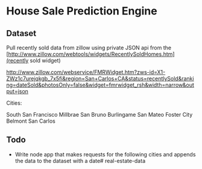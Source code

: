 # House Sale Prediction Engine

## Dataset

Pull recently sold data from zillow using private JSON api from the [http://www.zillow.com/webtools/widgets/RecentlySoldHomes.htm](recently sold widget)

http://www.zillow.com/webservice/FMRWidget.htm?zws-id=X1-ZWz1c7urejqkgb_7x5fi&region=San+Carlos+CA&status=recentlySold&ranking=dateSold&photosOnly=false&widget=fmrwidget_rsh&width=narrow&output=json

Cities:

South San Francisco
Millbrae
San Bruno
Burlingame
San Mateo
Foster City
Belmont
San Carlos

## Todo

* Write node app that makes requests for the following cities and appends the data to the dataset with a date# real-estate-data
